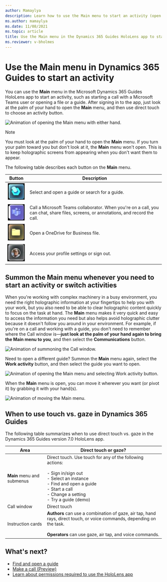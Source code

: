 ```yaml
---
author: Mamaylya
description: Learn how to use the Main menu to start an activity (open a guide, start a call, change a setting, or sign out) in the Dynamics 365 Guides HoloLens app
ms.author: mamaylya
ms.date: 11/08/2021
ms.topic: article
title: Use the Main menu in the Dynamics 365 Guides HoloLens app to start an activity
ms.reviewer: v-bholmes
---
```


# Use the Main menu in Dynamics 365 Guides to start an activity

You can use the **Main** menu in the Microsoft Dynamics 365 Guides HoloLens app to start an activity, such as starting a call with a Microsoft Teams user or opening a file or a guide. After signing in to the app, just look at the palm of your hand to open the **Main** menu, and then use direct touch to choose an activity button. 

![Animation of opening the Main menu with either hand.](media/2_handed.gif "Animation of opening the Main menu with either hand")

> [!NOTE]
> You must look at the palm of your hand to open the **Main** menu. If you turn your palm toward you but don't look at it, the **Main** menu won't open. This is to keep holographic screens from appearing when you don't want them to appear. 

The following table describes each button on the **Main** menu.

|Button|Description|
|--------|-------------------------------------------------------------------------------------------------|
|![Work activity button.](media/main-menu-work-activity1-button.JPG "Work activity button")|Select and open a guide or search for a guide.|
|![Communications button.](media/main-menu-communications1-button.JPG "Communications button")|Call a Microsoft Teams collaborator. When you're on a call, you can chat, share files, screens, or annotations, and record the call.|
|![Files button.](media/main-menu-files1-button.JPG "Settings button")|Open a OneDrive for Business file. |
|![Profile button.](media/main-menu-profile1-button.JPG "Profile button")| Access your profile settings or sign out.|

## Summon the Main menu whenever you need to start an activity or switch activities

When you're working with complex machinery in a busy environment, you need the right holographic information at your fingertips to help you with your work, but you also need to be able to clear holographic content quickly to focus on the task at hand. The **Main** menu makes it very quick and easy to access the information you need but also helps avoid holographic clutter because it doesn't follow you around in your environment. For example, if you're on a call and working with a guide, you don't need to remember where the Call window is—**just look at the palm of your hand again to bring the Main menu to you**, and then select the **Communications** button. 

![Animation of summoning the Call window.](media/Summon_Hand_Menu.gif "Animation of summoning the Call window")

Need to open a different guide? Summon the **Main** menu again, select the **Work activity** button, and then select the guide you want to open. 

![Animation of opening the Main menu and selecting Work activity button.](media/1_handed.gif "Animation of opening the Main menu and selecting the Work activity button")

When the **Main** menu is open, you can move it wherever you want (or pivot it) by grabbing it with your hand(s). 

![Animation of moving the Main menu.](media/Movement_TouchWindow-hologram.gif "Animation of moving the Main menu")

## When to use touch vs. gaze in Dynamics 365 Guides

The following table summarizes when to use direct touch vs. gaze in the Dynamics 365 Guides version 7.0 HoloLens app.

|Area|Direct touch or gaze?|
|------------------|----------------------------------------------------------|
|**Main** menu and submenus|Direct touch. Use touch for any of the following actions:<br><br>- Sign in/sign out<br>- Select an instance<br>- Find and open a guide<br>- Start a call<br> - Change a setting<br>- Try a guide (demo)|
|Call window|Direct touch|
|Instruction cards|**Authors** can use a combination of gaze, air tap, hand rays, direct touch, or voice commands, depending on the task.<br><br>**Operators** can use gaze, air tap, and voice commands.

## What's next?

- [Find and open a guide](find-guide.md)
- [Make a call (Preview)](make-call.md)
- [Learn about permissions required to use the HoloLens app](hololens-permissions.md)
